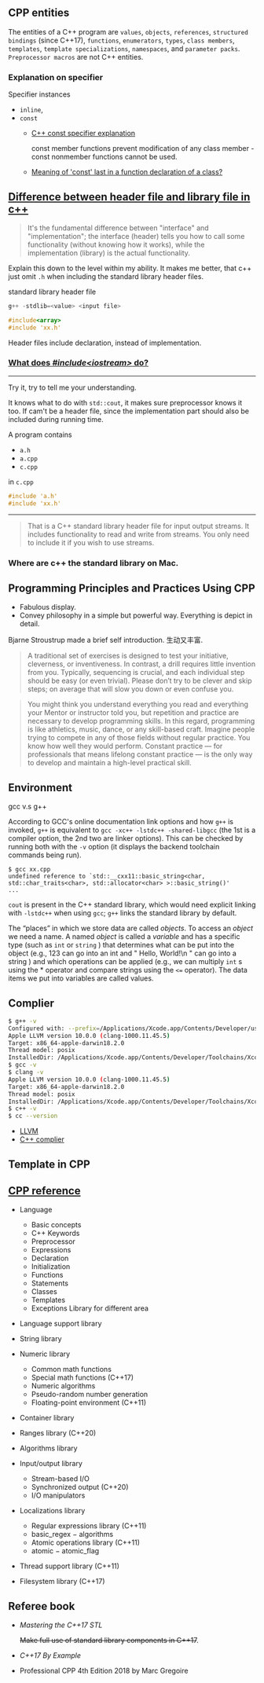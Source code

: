 ## CPP entities
The entities of a C++ program are `values`, `objects`, `references`, `structured bindings` (since C++17), `functions`, `enumerators`, `types`, `class members`, `templates`, `template specializations`, `namespaces`, and `parameter packs`. `Preprocessor macros` are not C++ entities.
### Explanation on specifier
Specifier instances
* `inline`,
* `const`
  * [C++ const specifier explanation](https://stackoverflow.com/questions/4064286/c-const-keyword-explanation)

    const member functions prevent modification of any class member - const nonmember functions cannot be used.
  * [Meaning of 'const' last in a function declaration of a class?](https://stackoverflow.com/questions/751681/meaning-of-const-last-in-a-function-declaration-of-a-class)
## [Difference between header file and library file in c++](https://stackoverflow.com/questions/924485/whats-the-difference-between-a-header-file-and-a-library)

> It's the fundamental difference between "interface" and "implementation"; the interface (header) tells you how to call some functionality (without knowing how it works), while the implementation (library) is the actual functionality.

Explain this down to the level within my ability. It makes me better, that c++ just omit `.h` when including the standard library header files.

standard library header file

```c++
g++ -stdlib=<value> <input file>
```

```cpp
#include<array>
#include 'xx.h'
```
Header files include declaration, instead of implementation.

### [What does *#include<iostream\>*  do?](https://stackoverflow.com/questions/22645097/what-does-include-iostream-do)

---

Try it, try to tell me your understanding.

It knows what to do with `std::cout`, it makes sure preprocessor knows it too. If cam't be a header file, since the implementation part should also be included during running time.

A program contains
* `a.h`
* `a.cpp`
* `c.cpp`

in `c.cpp`
```cpp
#include 'a.h'
#include 'xx.h'
```
---
> That is a C++ standard library header file for input output streams. It includes functionality to read and write from streams. You only need to include it if you wish to use streams.

### Where are c++ the standard library on Mac.

## Programming Principles and Practices Using CPP

* Fabulous display.
* Convey philosophy in a simple but powerful way. Everything is depict in detail.

Bjarne Stroustrup made a brief self introduction. 生动又丰富.


> A traditional set of exercises is designed to test your initiative, cleverness, or inventiveness. In contrast, a drill requires little invention from you. Typically, sequencing is crucial, and each individual step should be easy (or even trivial). Please don’t try to be clever and skip steps; on average that will slow you down or even confuse you.

> You might think you understand everything you read and everything your Mentor or instructor told you, but repetition and practice are necessary to develop programming skills. In this regard, programming is like athletics, music, dance, or any skill-based craft. Imagine people trying to compete in any of those fields without regular practice. You know how well they would perform. Constant practice — for professionals that means lifelong constant practice — is the only way to develop and maintain a high-level practical skill.

## Environment
gcc v.s g++

According to GCC's online documentation link options and how `g++` is invoked, `g++` is equivalent to `gcc -xc++ -lstdc++ -shared-libgcc` (the 1st is a compiler option, the 2nd two are linker options). This can be checked by running both with the `-v` option (it displays the backend toolchain commands being run).

```
$ gcc xx.cpp
undefined reference to `std::__cxx11::basic_string<char, std::char_traits<char>, std::allocator<char> >::basic_string()'
...
```
`cout` is present in the C++ standard library, which would need explicit linking with `-lstdc++` when using `gcc`; `g++` links the standard library by default.

The “places” in which we store data are called *objects*. To access an *object* we need a name. A named *object* is called a *variable* and has a specific type (such as `int` or `string` ) that determines what can be put into the object (e.g., 123 can go into an int and " Hello, World!\n " can go into a string ) and which operations can be applied (e.g., we can multiply `int` s using the * operator and compare strings using the `<=`
operator). The data items we put into variables are called values.

## Complier
```sh
$ g++ -v
Configured with: --prefix=/Applications/Xcode.app/Contents/Developer/usr --with-gxx-include-dir=/Applications/Xcode.app/Contents/Developer/Platforms/MacOSX.platform/Developer/SDKs/MacOSX10.14.sdk/usr/include/c++/4.2.1
Apple LLVM version 10.0.0 (clang-1000.11.45.5)
Target: x86_64-apple-darwin18.2.0
Thread model: posix
InstalledDir: /Applications/Xcode.app/Contents/Developer/Toolchains/XcodeDefault.xctoolchain/usr/bin
$ gcc -v
$ clang -v
Apple LLVM version 10.0.0 (clang-1000.11.45.5)
Target: x86_64-apple-darwin18.2.0
Thread model: posix
InstalledDir: /Applications/Xcode.app/Contents/Developer/Toolchains/XcodeDefault.xctoolchain/usr/bin
$ c++ -v
$ cc --version
```

* [LLVM](https://en.wikipedia.org/wiki/LLVM)
* [C++ complier](https://en.wikipedia.org/wiki/List_of_compilers#C++_compilers)

## Template in CPP

## [CPP reference](https://en.cppreference.com/w/)
* Language
  - Basic concepts
  - C++ Keywords
  - Preprocessor
  - Expressions
  - Declaration
  - Initialization
  - Functions
  - Statements
  - Classes
  - Templates
  - Exceptions
Library for different area
* Language support library
* String library
* Numeric library
  - Common math functions
  - Special math functions (C++17)
  - Numeric algorithms
  - Pseudo-random number generation
  - Floating-point environment (C++11)
* Container library
* Ranges library (C++20)

* Algorithms library
* Input/output library
  - Stream-based I/O
  - Synchronized output (C++20)
  - I/O manipulators
* Localizations library
  - Regular expressions library (C++11)
  - basic_regex  −  algorithms
  - Atomic operations library (C++11)
  - atomic  −  atomic_flag
* Thread support library (C++11)
* Filesystem library (C++17)

## Referee book

* *Mastering the C++17 STL*

  ~~Make full use of standard library components in C++17~~.
* *C++17 By Example*
* Professional CPP 4th Edition 2018 by Marc Gregoire

